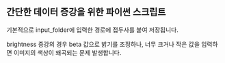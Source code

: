 간단한 데이터 증강을 위한 파이썬 스크립트
------------------------------------------------------------
기본적으로 input_folder에 입력한 경로에 접두사를 붙여 저장됩니다.

brightness 증강의 경우 beta 값으로 밝기를 조정하나, 너무 크거나 작은 값을 입력하면 이미지의 색상이 왜곡되는 문제 발생합니다.
